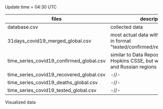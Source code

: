 Update time = 04:30 UTC

| files                    | description    |
| ------------------------ | -------------- |
| database.csv             | collected data |
| 31days_covid19_merged_global.csv             | most actual data with all required info in format "tested/confirmed/recovered/deaths" |
| time_series_covid19_confirmed_global.csv     | similar to Data Repository by Johns Hopkins CSSE, but with US states and Russian regions |
| time_series_covid19_recovered_global.csv     | -//-  |
| time_series_covid19_deaths_global.csv        | -//- |
| time_series_covid19_tested_global.csv        | -//- |


Visualized data
<div style="width:1000px;">
	<script src="https://raw.githubusercontent.com/SailorMax/data/master/covid-19/scripts/widget/init.js"></script>
</div>

